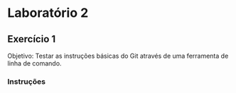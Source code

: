 # Laboratório 2

## Exercício 1

Objetivo: Testar as instruções básicas do Git através de uma ferramenta de linha de comando.

### Instruções
